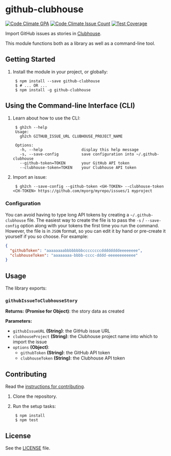 # github-clubhouse

[![Code Climate GPA](https://codeclimate.com/repos/586a009bb716e3008100138b/badges/17d5efb482ed787fc530/gpa.svg)](https://codeclimate.com/repos/586a009bb716e3008100138b/feed)
[![Code Climate Issue Count](https://codeclimate.com/repos/586a009bb716e3008100138b/badges/17d5efb482ed787fc530/issue_count.svg)](https://codeclimate.com/repos/586a009bb716e3008100138b/feed)
[![Test Coverage](https://codeclimate.com/repos/586a009bb716e3008100138b/badges/17d5efb482ed787fc530/coverage.svg)](https://codeclimate.com/repos/586a009bb716e3008100138b/coverage)

Import GitHub issues as stories in [Clubhouse][clubhouse].

This module functions both as a library as well as a command-line tool.


## Getting Started

1. Install the module in your project, or globally:

        $ npm install --save github-clubhouse
        $ # ... OR ...
        $ npm install -g github-clubhouse

## Using the Command-line Interface (CLI)

1. Learn about how to use the CLI:

        $ gh2ch --help
        Usage:
          gh2ch GITHUB_ISSUE_URL CLUBHOUSE_PROJECT_NAME

        Options:
          -h, --help                 display this help message
          -s, --save-config          save configuration into ~/.github-clubhouse
          --github-token=TOKEN       your GitHub API token
          --clubhouse-token=TOKEN    your Clubhouse API token

2. Import an issue:

        $ gh2ch --save-config --github-token <GH-TOKEN> --clubhouse-token <CH-TOKEN> https://github.com/myorg/myrepo/issues/1 myproject


### Configuration

You can avoid having to type long API tokens by creating a `~/.github-clubhouse` file. The easiest way to create the file is to pass the `-s` / `--save-config` option along with your tokens the first time you run the command. However, the file is in `JSON` format, so you can edit it by hand or pre-create it yourself if you so choose. For example:

```json
{
  "githubToken": "aaaaaaaabbbbbbbbccccccccddddddddeeeeeeee",
  "clubhouseToken": "aaaaaaaa-bbbb-cccc-dddd-eeeeeeeeeeee"
}
```

## Usage

The library exports:

### `githubIssueToClubhouseStory`

**Returns:** **(Promise for Object)**: the story data as created

**Parameters:**

- `githubIssueURL` **(String)**: the GitHub issue URL
- `clubhouseProject` **(String)**: the Clubhouse project name into which to import the issue
- `options` **(Object)**:
  - `githubToken` **(String)**: the GitHub API token
  - `clubhouseToken` **(String)**: the Clubhouse API token


## Contributing

Read the [instructions for contributing](./.github/CONTRIBUTING.md).

1. Clone the repository.

2. Run the setup tasks:

        $ npm install
        $ npm test


## License

See the [LICENSE](./LICENSE) file.


[clubhouse]: https://clubhouse.io
